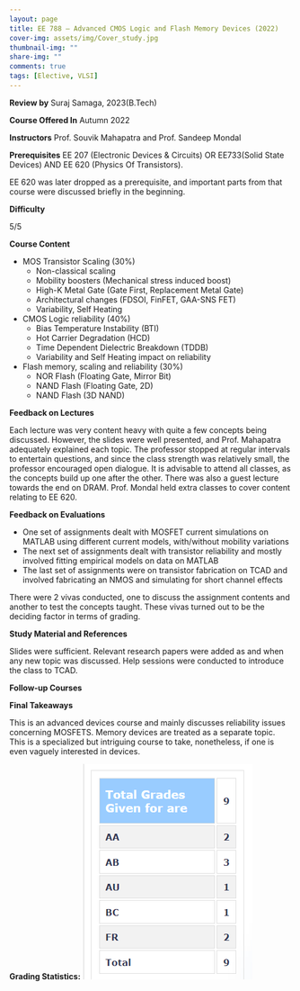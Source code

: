 ```yaml
---
layout: page
title: EE 788 – Advanced CMOS Logic and Flash Memory Devices (2022)
cover-img: assets/img/Cover_study.jpg
thumbnail-img: ""
share-img: ""
comments: true
tags: [Elective, VLSI]
---
```


**Review by**
Suraj Samaga, 2023(B.Tech)

**Course Offered In**
Autumn 2022

**Instructors**
Prof. Souvik Mahapatra and Prof. Sandeep Mondal

**Prerequisites**
EE 207 (Electronic Devices & Circuits) OR EE733(Solid State Devices) AND EE 620 (Physics Of Transistors). 

EE 620 was later dropped as a prerequisite, and important parts from that course were discussed briefly in the beginning.

**Difficulty**

5/5

**Course Content**
- MOS Transistor Scaling (30%) 
    - Non-classical scaling
    - Mobility boosters (Mechanical stress induced boost)
    - High-K Metal Gate (Gate First, Replacement Metal Gate)
    - Architectural changes (FDSOI, FinFET, GAA-SNS FET)
    - Variability, Self Heating
- CMOS Logic reliability (40%)
    - Bias Temperature Instability (BTI)
    - Hot Carrier Degradation (HCD)
    - Time Dependent Dielectric Breakdown (TDDB)
    - Variability and Self Heating impact on reliability
- Flash memory, scaling and reliability (30%)
    - NOR Flash (Floating Gate, Mirror Bit)
    - NAND Flash (Floating Gate, 2D)
    - NAND Flash (3D NAND) 

**Feedback on Lectures**

Each lecture was very content heavy with quite a few concepts being discussed. However, the slides were well presented, and Prof. Mahapatra adequately explained each topic. The professor stopped at regular intervals to entertain questions, and since the class strength was relatively small, the professor encouraged open dialogue. It is advisable to attend all classes, as the concepts build up one after the other. There was also a guest lecture towards the end on DRAM. Prof. Mondal held extra classes to cover content relating to EE 620.

**Feedback on Evaluations**

- One set of assignments dealt with MOSFET current simulations on MATLAB using different current models, with/without mobility variations
- The next set of assignments dealt with transistor reliability and mostly involved fitting empirical models on data on MATLAB
- The last set of assignments were on transistor fabrication on TCAD and involved fabricating an NMOS and simulating for short channel effects

There were 2 vivas conducted, one to discuss the assignment contents and another to test the concepts taught. These vivas turned out to be the deciding factor in terms of grading.

**Study Material and References**

Slides were sufficient. Relevant research papers were added as and when any new topic was discussed. Help sessions were conducted to introduce the class to TCAD.

**Follow-up Courses**


**Final Takeaways**

This is an advanced devices course and mainly discusses reliability issues concerning MOSFETS. Memory devices are treated as a separate topic. This is a specialized but intriguing course to take, nonetheless, if one is even vaguely interested in devices. 

**Grading Statistics:**
![Grades](EE788_2022_grades.png)